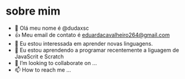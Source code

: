 # sobre mim
- 👋 Olá meu nome é @dudaxsc
- :+1: Meu email de contato é eduardacavalheiro264@gmail.com
- 👀 Eu estou interessada em aprender novas linguagens.
- 🌱 Eu estou aprendendo a programar recentemente a liguagem de JavaScrit e Scratch
- 💞️ I’m looking to collaborate on ...
- 📫 How to reach me ...

<!---
dudaxsc/dudaxsc is a ✨ special ✨ repository because its `README.md` (this file) appears on your GitHub profile.
You can click the Preview link to take a look at your changes.
--->
